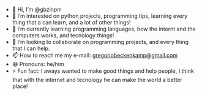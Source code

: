 - 👋 Hi, I’m @gbzinprr
- 👀 I’m interested on python projects, programming tips, learning every thing that a can learn, and a lot of other things!
- 🌱 I’m currently learning programming languages, how the internt and the computers works, and tecnology things!
- 💞️ I’m looking to collaborate on programming projects, and every thing that I can help.
- 📫 How to reach me my e-mail: gregoriobeckenkamp@gmail.com
- 😄 Pronouns: he/him
- ⚡ Fun fact: I aways wanted to make good things and help people, I think that with the internet and tecnology he can make the world a better place!

<!---
gbzinprr/gbzinprr is a ✨ special ✨ repository because its `README.md` (this file) appears on your GitHub profile.
You can click the Preview link to take a look at your changes.
--->
